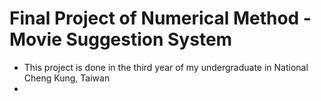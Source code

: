 # Final Project of Numerical Method - Movie Suggestion System

- This project is done in the third year of my undergraduate in National Cheng Kung, Taiwan
- 

